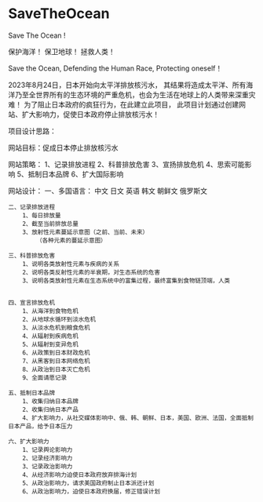 # SaveTheOcean
Save The Ocean !

保护海洋！
保卫地球！
拯救人类！

Save the Ocean, Defending the Human Race, Protecting oneself！

2023年8月24日，日本开始向太平洋排放核污水，
其结果将造成太平洋、所有海洋乃至全世界所有的生态环境的严重危机，也会为生活在地球上的人类带来深重灾难！
为了阻止日本政府的疯狂行为，在此建立此项目，
此项目计划通过创建网站、扩大影响力，促使日本政府停止排放核污水！

项目设计思路：

网站目标：促成日本停止排放核污水

网站策略：
    1、记录排放进程
    2、科普排放危害
    3、宣扬排放危机
    4、思索可能影响
    5、抵制日本品牌
    6、扩大国际影响

网站设计：
    一、多国语言：
        中文
        日文
        英语
        韩文
        朝鲜文
        俄罗斯文

    二、记录排放进程
        1、每日排放量
        2、截至当前排放总量
        3、放射性元素蔓延示意图（之前、当前、未来）
            （各种元素的蔓延示意图）

    三、科普排放危害
        1、说明各类放射性元素与疾病的关系
        2、说明各类反射性元素的半衰期，对生态系统的危害
        3、说明各类放射性元素在生态系统中的富集过程，最终富集到食物链顶端，人类
        

    四、宣言排放危机
        1、从海洋到食物危机
        2、从地球水循环到淡水危机
        3、从淡水危机到粮食危机
        4、从辐射到疾病危机
        5、从辐射到变异危机
        6、从政策到日本财政危机
        7、从黑客到日本网络危机
        8、从政治到日本灭亡危机
        9、全面请愿记录

    五、抵制日本品牌
        1、收集归纳日本品牌
        2、收集归纳日本产品
        4、扩大影响力，从社交媒体影响中、俄、韩、朝鲜、日本，美国、欧洲、法国，全面抵制日本产品，给予日本压力

    六、扩大影响力
        1、记录舆论影响力
        2、记录经济影响力
        3、记录政治影响力
        4、从经济影响力迫使日本政府放弃排海计划
        5、从政治影响力，请求美国政府制止日本派还计划
        6、从政治影响力，迫使日本政府换届，修正错误计划


